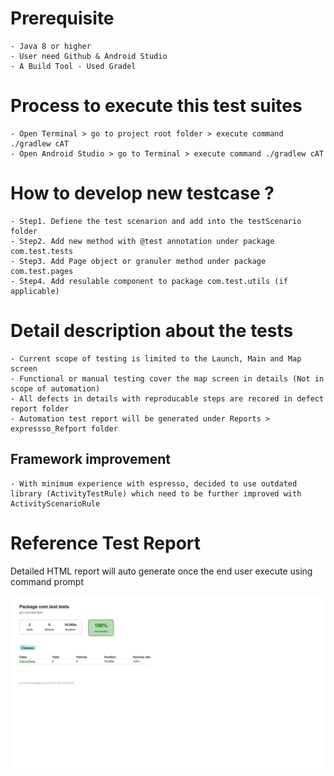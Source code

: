 # Prerequisite
```
- Java 8 or higher
- User need Github & Android Studio 
- A Build Tool - Used Gradel
```
# Process to execute this test suites
```
- Open Terminal > go to project root folder > execute command ./gradlew cAT
- Open Android Studio > go to Terminal > execute command ./gradlew cAT
```
# How to develop new testcase ?
```
- Step1. Defiene the test scenarion and add into the testScenario folder
- Step2. Add new method with @test annotation under package com.test.tests
- Step3. Add Page object or granuler method under package com.test.pages 
- Step4. Add resulable component to package com.test.utils (if applicable)
```
# Detail description about the tests
```
- Current scope of testing is limited to the Launch, Main and Map screen
- Functional or manual testing cover the map screen in details (Not in scope of automation)
- All defects in details with reproducable steps are recored in defect report folder
- Automation test report will be generated under Reports > expressso_Refport folder
```
## Framework improvement
```
- With minimum experience with espresso, decided to use outdated library (ActivityTestRule) which need to be further improved with ActivityScenarioRule
```
# Reference Test Report
Detailed HTML report will auto generate once the end user execute using command prompt

![Sample Test Report](SampleTestReportScreenshot.png)


